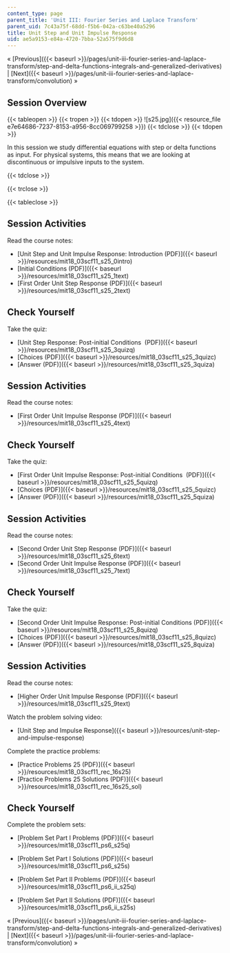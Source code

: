 ```yaml
---
content_type: page
parent_title: 'Unit III: Fourier Series and Laplace Transform'
parent_uid: 7c43a75f-68dd-f5b6-042a-c63be40a5296
title: Unit Step and Unit Impulse Response
uid: ae5a9153-e84a-4720-7bba-52a575f9d6d8
---
```


« [Previous]({{< baseurl >}}/pages/unit-iii-fourier-series-and-laplace-transform/step-and-delta-functions-integrals-and-generalized-derivatives) | [Next]({{< baseurl >}}/pages/unit-iii-fourier-series-and-laplace-transform/convolution) »

Session Overview
----------------

{{< tableopen >}}
{{< tropen >}}
{{< tdopen >}}
![s25.jpg]({{< resource_file e7e64686-7237-8153-a956-8cc069799258 >}})
{{< tdclose >}}
{{< tdopen >}}


In this session we study differential equations with step or delta functions as input. For physical systems, this means that we are looking at discontinuous or impulsive inputs to the system.


{{< tdclose >}}

{{< trclose >}}

{{< tableclose >}}

Session Activities
------------------

Read the course notes:

*   [Unit Step and Unit Impulse Response: Introduction (PDF)]({{< baseurl >}}/resources/mit18_03scf11_s25_0intro)
*   [Initial Conditions (PDF)]({{< baseurl >}}/resources/mit18_03scf11_s25_1text)
*   [First Order Unit Step Response (PDF)]({{< baseurl >}}/resources/mit18_03scf11_s25_2text)

Check Yourself
--------------

Take the quiz:

*   [Unit Step Response: Post-initial Conditions  (PDF)]({{< baseurl >}}/resources/mit18_03scf11_s25_3quizq)
*   [Choices (PDF)]({{< baseurl >}}/resources/mit18_03scf11_s25_3quizc)
*   [Answer (PDF)]({{< baseurl >}}/resources/mit18_03scf11_s25_3quiza)

Session Activities
------------------

Read the course notes:

*   [First Order Unit Impulse Response (PDF)]({{< baseurl >}}/resources/mit18_03scf11_s25_4text)

Check Yourself
--------------

Take the quiz:

*   [First Order Unit Impulse Response: Post-initial Conditions  (PDF)]({{< baseurl >}}/resources/mit18_03scf11_s25_5quizq)
*   [Choices (PDF)]({{< baseurl >}}/resources/mit18_03scf11_s25_5quizc)
*   [Answer (PDF)]({{< baseurl >}}/resources/mit18_03scf11_s25_5quiza)

Session Activities
------------------

Read the course notes:

*   [Second Order Unit Step Response (PDF)]({{< baseurl >}}/resources/mit18_03scf11_s25_6text)
*   [Second Order Unit Impulse Response (PDF)]({{< baseurl >}}/resources/mit18_03scf11_s25_7text)

Check Yourself
--------------

Take the quiz:

*   [Second Order Unit Impulse Response: Post-initial Conditions (PDF)]({{< baseurl >}}/resources/mit18_03scf11_s25_8quizq)
*   [Choices (PDF)]({{< baseurl >}}/resources/mit18_03scf11_s25_8quizc)
*   [Answer (PDF)]({{< baseurl >}}/resources/mit18_03scf11_s25_8quiza)

Session Activities
------------------

Read the course notes:

*   [Higher Order Unit Impulse Response (PDF)]({{< baseurl >}}/resources/mit18_03scf11_s25_9text)

Watch the problem solving video:

*   [Unit Step and Impulse Response]({{< baseurl >}}/resources/unit-step-and-impulse-response)

Complete the practice problems:

*   [Practice Problems 25 (PDF)]({{< baseurl >}}/resources/mit18_03scf11_rec_16s25)
*   [Practice Problems 25 Solutions (PDF)]({{< baseurl >}}/resources/mit18_03scf11_rec_16s25_sol)

Check Yourself
--------------

Complete the problem sets:

*   [Problem Set Part I Problems (PDF)]({{< baseurl >}}/resources/mit18_03scf11_ps6_s25q)
*   [Problem Set Part I Solutions (PDF)]({{< baseurl >}}/resources/mit18_03scf11_ps6_s25s)
  
*   [Problem Set Part II Problems (PDF)]({{< baseurl >}}/resources/mit18_03scf11_ps6_ii_s25q)
*   [Problem Set Part II Solutions (PDF)]({{< baseurl >}}/resources/mit18_03scf11_ps6_ii_s25s)

« [Previous]({{< baseurl >}}/pages/unit-iii-fourier-series-and-laplace-transform/step-and-delta-functions-integrals-and-generalized-derivatives) | [Next]({{< baseurl >}}/pages/unit-iii-fourier-series-and-laplace-transform/convolution) »